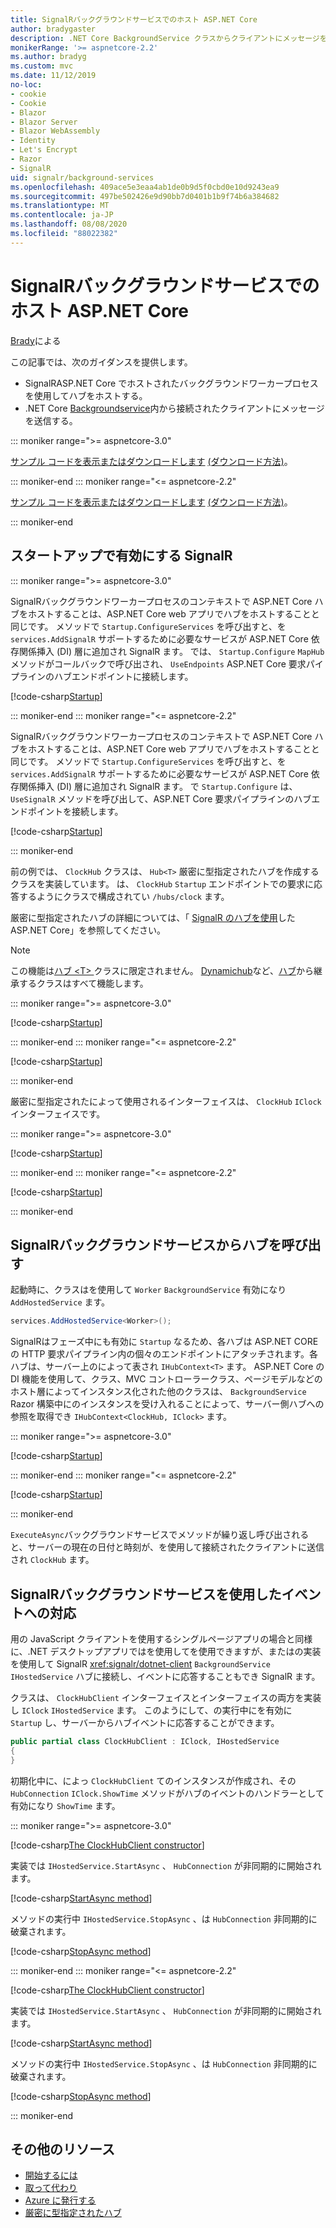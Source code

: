 ```yaml
---
title: SignalRバックグラウンドサービスでのホスト ASP.NET Core
author: bradygaster
description: .NET Core BackgroundService クラスからクライアントにメッセージを送信する方法について説明 SignalR します。
monikerRange: '>= aspnetcore-2.2'
ms.author: bradyg
ms.custom: mvc
ms.date: 11/12/2019
no-loc:
- cookie
- Cookie
- Blazor
- Blazor Server
- Blazor WebAssembly
- Identity
- Let's Encrypt
- Razor
- SignalR
uid: signalr/background-services
ms.openlocfilehash: 409ace5e3eaa4ab1de0b9d5f0cbd0e10d9243ea9
ms.sourcegitcommit: 497be502426e9d90bb7d0401b1b9f74b6a384682
ms.translationtype: MT
ms.contentlocale: ja-JP
ms.lasthandoff: 08/08/2020
ms.locfileid: "88022382"
---
```

# <a name="host-aspnet-core-no-locsignalr-in-background-services"></a>SignalRバックグラウンドサービスでのホスト ASP.NET Core

[Brady](https://twitter.com/bradygaster)による

この記事では、次のガイダンスを提供します。

* SignalRASP.NET Core でホストされたバックグラウンドワーカープロセスを使用してハブをホストする。
* .NET Core [Backgroundservice](xref:Microsoft.Extensions.Hosting.BackgroundService)内から接続されたクライアントにメッセージを送信する。

::: moniker range=">= aspnetcore-3.0"

[サンプル コードを表示またはダウンロードします](https://github.com/dotnet/AspNetCore.Docs/tree/master/aspnetcore/signalr/background-service/samples/3.x) [(ダウンロード方法)](xref:index#how-to-download-a-sample)。

::: moniker-end
::: moniker range="<= aspnetcore-2.2"

[サンプル コードを表示またはダウンロードします](https://github.com/dotnet/AspNetCore.Docs/tree/master/aspnetcore/signalr/background-service/samples/2.2) [(ダウンロード方法)](xref:index#how-to-download-a-sample)。

::: moniker-end

## <a name="enable-no-locsignalr-in-startup"></a>スタートアップで有効にする SignalR

::: moniker range=">= aspnetcore-3.0"

SignalRバックグラウンドワーカープロセスのコンテキストで ASP.NET Core ハブをホストすることは、ASP.NET Core web アプリでハブをホストすることと同じです。 メソッドで `Startup.ConfigureServices` を呼び出すと、を `services.AddSignalR` サポートするために必要なサービスが ASP.NET Core 依存関係挿入 (DI) 層に追加され SignalR ます。 では、 `Startup.Configure` `MapHub` メソッドがコールバックで呼び出され、 `UseEndpoints` ASP.NET Core 要求パイプラインのハブエンドポイントに接続します。

[!code-csharp[Startup](background-service/samples/3.x/Server/Startup.cs?name=Startup)]

::: moniker-end
::: moniker range="<= aspnetcore-2.2"

SignalRバックグラウンドワーカープロセスのコンテキストで ASP.NET Core ハブをホストすることは、ASP.NET Core web アプリでハブをホストすることと同じです。 メソッドで `Startup.ConfigureServices` を呼び出すと、を `services.AddSignalR` サポートするために必要なサービスが ASP.NET Core 依存関係挿入 (DI) 層に追加され SignalR ます。 で `Startup.Configure` は、 `UseSignalR` メソッドを呼び出して、ASP.NET Core 要求パイプラインのハブエンドポイントを接続します。

[!code-csharp[Startup](background-service/samples/2.2/Server/Startup.cs?name=Startup)]

::: moniker-end

前の例では、 `ClockHub` クラスは、 `Hub<T>` 厳密に型指定されたハブを作成するクラスを実装しています。 は、 `ClockHub` `Startup` エンドポイントでの要求に応答するようにクラスで構成されてい `/hubs/clock` ます。

厳密に型指定されたハブの詳細については、「 [ SignalR のハブを使用](xref:signalr/hubs#strongly-typed-hubs)した ASP.NET Core」を参照してください。

> [!NOTE]
> この機能は[ハブ \<T> ](xref:Microsoft.AspNetCore.SignalR.Hub`1)クラスに限定されません。 [Dynamichub](xref:Microsoft.AspNetCore.SignalR.DynamicHub)など、[ハブ](xref:Microsoft.AspNetCore.SignalR.Hub)から継承するクラスはすべて機能します。

::: moniker range=">= aspnetcore-3.0"

[!code-csharp[Startup](background-service/samples/3.x/Server/ClockHub.cs?name=ClockHub)]

::: moniker-end
::: moniker range="<= aspnetcore-2.2"

[!code-csharp[Startup](background-service/samples/2.2/Server/ClockHub.cs?name=ClockHub)]

::: moniker-end

厳密に型指定されたによって使用されるインターフェイスは、 `ClockHub` `IClock` インターフェイスです。

::: moniker range=">= aspnetcore-3.0"

[!code-csharp[Startup](background-service/samples/3.x/HubServiceInterfaces/IClock.cs?name=IClock)]

::: moniker-end
::: moniker range="<= aspnetcore-2.2"

[!code-csharp[Startup](background-service/samples/2.2/HubServiceInterfaces/IClock.cs?name=IClock)]

::: moniker-end

## <a name="call-a-no-locsignalr-hub-from-a-background-service"></a>SignalRバックグラウンドサービスからハブを呼び出す

起動時に、クラスはを使用して `Worker` `BackgroundService` 有効になり `AddHostedService` ます。

```csharp
services.AddHostedService<Worker>();
```

SignalRはフェーズ中にも有効に `Startup` なるため、各ハブは ASP.NET CORE の HTTP 要求パイプライン内の個々のエンドポイントにアタッチされます。各ハブは、サーバー上のによって表され `IHubContext<T>` ます。 ASP.NET Core の DI 機能を使用して、クラス、MVC コントローラークラス、ページモデルなどのホスト層によってインスタンス化された他のクラスは、 `BackgroundService` Razor 構築中にのインスタンスを受け入れることによって、サーバー側ハブへの参照を取得でき `IHubContext<ClockHub, IClock>` ます。

::: moniker range=">= aspnetcore-3.0"

[!code-csharp[Startup](background-service/samples/3.x/Server/Worker.cs?name=Worker)]

::: moniker-end
::: moniker range="<= aspnetcore-2.2"

[!code-csharp[Startup](background-service/samples/2.2/Server/Worker.cs?name=Worker)]

::: moniker-end

`ExecuteAsync`バックグラウンドサービスでメソッドが繰り返し呼び出されると、サーバーの現在の日付と時刻が、を使用して接続されたクライアントに送信され `ClockHub` ます。

## <a name="react-to-no-locsignalr-events-with-background-services"></a>SignalRバックグラウンドサービスを使用したイベントへの対応

用の JavaScript クライアントを使用するシングルページアプリの場合と同様に、.NET デスクトップアプリではを使用してを使用できますが、またはの実装を使用して SignalR <xref:signalr/dotnet-client> `BackgroundService` `IHostedService` ハブに接続し、イベントに応答することもでき SignalR ます。

クラスは、 `ClockHubClient` インターフェイスとインターフェイスの両方を実装し `IClock` `IHostedService` ます。 このようにして、の実行中にを有効に `Startup` し、サーバーからハブイベントに応答することができます。

```csharp
public partial class ClockHubClient : IClock, IHostedService
{
}
```

初期化中に、によっ `ClockHubClient` てのインスタンスが作成され、その `HubConnection` `IClock.ShowTime` メソッドがハブのイベントのハンドラーとして有効になり `ShowTime` ます。

::: moniker range=">= aspnetcore-3.0"

[!code-csharp[The ClockHubClient constructor](background-service/samples/3.x/Clients.ConsoleTwo/ClockHubClient.cs?name=ClockHubClientCtor)]

実装では `IHostedService.StartAsync` 、 `HubConnection` が非同期的に開始されます。

[!code-csharp[StartAsync method](background-service/samples/3.x/Clients.ConsoleTwo/ClockHubClient.cs?name=StartAsync)]

メソッドの実行中 `IHostedService.StopAsync` 、は `HubConnection` 非同期的に破棄されます。

[!code-csharp[StopAsync method](background-service/samples/3.x/Clients.ConsoleTwo/ClockHubClient.cs?name=StopAsync)]

::: moniker-end
::: moniker range="<= aspnetcore-2.2"

[!code-csharp[The ClockHubClient constructor](background-service/samples/2.2/Clients.ConsoleTwo/ClockHubClient.cs?name=ClockHubClientCtor)]

実装では `IHostedService.StartAsync` 、 `HubConnection` が非同期的に開始されます。

[!code-csharp[StartAsync method](background-service/samples/2.2/Clients.ConsoleTwo/ClockHubClient.cs?name=StartAsync)]

メソッドの実行中 `IHostedService.StopAsync` 、は `HubConnection` 非同期的に破棄されます。

[!code-csharp[StopAsync method](background-service/samples/2.2/Clients.ConsoleTwo/ClockHubClient.cs?name=StopAsync)]

::: moniker-end

## <a name="additional-resources"></a>その他のリソース

* [開始するには](xref:tutorials/signalr)
* [取って代わり](xref:signalr/hubs)
* [Azure に発行する](xref:signalr/publish-to-azure-web-app)
* [厳密に型指定されたハブ](xref:signalr/hubs#strongly-typed-hubs)
